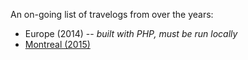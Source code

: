 An on-going list of travelogs from over the years:
* Europe (2014) -- *built with PHP, must be run locally*
* [Montreal (2015)](https://jennyfan.github.io/travels/montreal/montreal-2015/)
